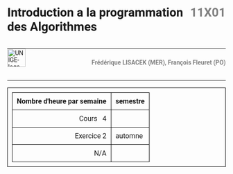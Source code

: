 <style>
    #body {
        /*border: 1px solid red;*/
        font-family: Roboto, Verdana, sans-serif;
        max-width: 84em;
        margin: auto;
    }

    .flex-container {
        display: flex;
        justify-content: space-between;
        /*border: 1px solid black;*/
    }

    .flex-container>div {
        background-color: #f1f1f1;
        width: 100px;
        margin: 10px;
        text-align: center;
        /*line-height: 75px;
    font-size: 30px;*/
    }
    .course-code, .flex-container > h4 {
        color: Grey;
    }

    table,
    th,
    td {
        border: 1px solid black;
        padding: 10px;
        border-collapse: collapse;
    }

    span > img {
        width: 3em;
        margin-top: -1em;
        padding-top: 0;
        padding-bottom: 0;
    }

    /*.noth>table > thead { display: none; }*/

</style>


<div id="body" markdown="1">
<div class="flex-container" markdown="1">
<h1> Introduction a la programmation des Algorithmes </h1>
<h1 class="course-code"> 11X01 </h1>
</div>


<hr />
<div markdown="1" class="flex-container">
<span><img src="C:\Users\noahm\OneDrive\Pictures\unige.png" alt="UNIGE-logo"></span>
<h4 style="margin-top: 0; padding-top: 10px">Frédérique LISACEK (MER), François Fleuret (PO)</h4>
</div>
<hr />


<div class="noth" markdown="1"> 

| Nombre d'heure par semaine | semestre |
|---------------------------:|----------|
|             Cours &nbsp; 4 |          |
|                 Exercice 2 | automne  |
|                        N/A |          |

</div>
</div>

